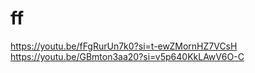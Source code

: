 # ff
https://youtu.be/fFgRurUn7k0?si=t-ewZMornHZ7VCsH
https://youtu.be/GBmton3aa20?si=v5p640KkLAwV6O-C
